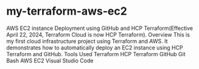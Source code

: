 # my-terraform-aws-ec2
AWS EC2 instance Deployment using GitHub and HCP Terraform(Effective April 22, 2024, Terraform Cloud is now HCP Terraform).
Overview
This is my first cloud infrastructure project using Terraform and AWS. It demonstrates how to automatically deploy an EC2 instance using HCP Terraform and GitHub.
Tools Used
Terraform
HCP Terraform
GitHub
Git Bash
AWS EC2
Visual Studio Code













